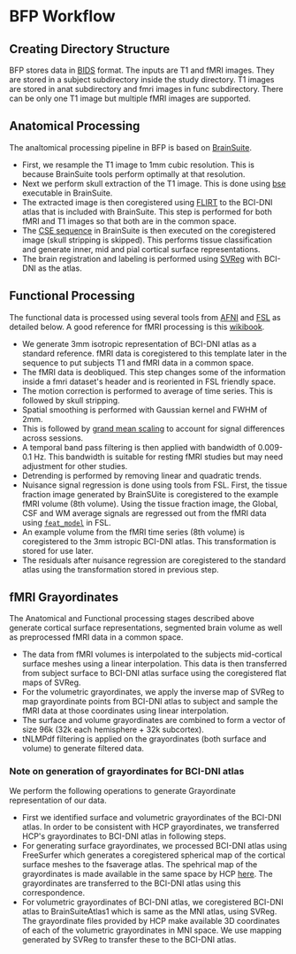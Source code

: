 # BFP Workflow

## Creating Directory Structure
BFP stores data in [BIDS](http://bids.neuroimaging.io/) format. The inputs are T1 and fMRI images. They are stored in a subject subdirectory inside the study directory. T1 images are stored in anat subdirectory and fmri images in func subdirectory. There can be only one T1 image but multiple fMRI images are supported. 

## Anatomical Processing
The analtomical processing pipeline in BFP is based on [BrainSuite](http://brainsuite.org). 

 * First, we resample the T1 image to 1mm cubic resolution. This is because BrainSuite tools perform optimally at that resolution. 
 * Next we perform skull extraction of the T1 image. This is done using [bse](http://brainsuite.org/processing/surfaceextraction/bse/) executable in BrainSuite.
 * The extracted image is then coregistered using [FLIRT](https://fsl.fmrib.ox.ac.uk/fsl/fslwiki/FLIRT) to the BCI-DNI atlas that is included with BrainSuite. This step is performed for both fMRI and T1 images so that both are in the common space. 
 * The [CSE sequence](http://brainsuite.org/processing/surfaceextraction/) in BrainSuite is then executed on the coregistered image (skull stripping is skipped). This performs tissue classification and generate inner, mid and pial cortical surface representations.
 * The brain registration and labeling is performed using [SVReg](http://brainsuite.org/processing/svreg/) with BCI-DNI as the atlas.

## Functional Processing
The functional data is processed using several tools from [AFNI](https://afni.nimh.nih.gov/) and [FSL](https://fsl.fmrib.ox.ac.uk/fsl/fslwiki) as detailed below. A good reference for fMRI processing is this [wikibook](https://en.wikibooks.org/wiki/Neuroimaging_Data_Processing#Functional_MRI).

 * We generate 3mm isotropic representation of BCI-DNI atlas as a standard reference. fMRI data is coregistered to this template later in the sequence to put subjects T1 and fMRI data in a common space.
 * The fMRI data is deobliqued. This step changes some of the information inside a fmri dataset's header and is reoriented in FSL friendly space. 
 * The motion correction is performed to average of time series. This is followed by skull stripping.
 * Spatial smoothing is performed with Gaussian kernel and FWHM of 2mm.
 * This is followed by [grand mean scaling](http://dbic.dartmouth.edu/wiki/index.php/Global_Scaling) to account for signal differences across sessions.
 * A temporal band pass filtering is then applied with bandwidth of 0.009-0.1 Hz. This bandwidth is suitable for resting fMRI studies but may need adjustment for other studies.
 * Detrending is performed by removing linear and quadratic trends.
 * Nuisance signal regression is done using tools from FSL. First, the tissue fraction image generated by BrainSUite is coregistered to the example fMRI volume (8th volume). Using the tissue fraction image, the Global, CSF and WM average signals are regressed out from the fMRI data using [`feat_model`](https://fsl.fmrib.ox.ac.uk/fsl/fslwiki/FEAT/UserGuide) in FSL.
 * An example volume from the fMRI time series (8th volume) is coregistered to the 3mm istropic BCI-DNI atlas. This transformation is stored for use later.
 * The residuals after nuisance regression are coregistered to the standard atlas using the transformation stored in previous step.

## fMRI Grayordinates
The Anatomical and Functional processing stages described above generate cortical surface representations, segmented brain volume as well as preprocessed fMRI data in a common space. 

 * The data from fMRI volumes is interpolated to the subjects mid-cortical surface meshes using a linear interpolation. This data is then transferred from subject surface to BCI-DNI atlas surface using the coregistered flat maps of SVReg.
 * For the volumetric grayordinates, we apply the inverse map of SVReg to map grayordinate points from BCI-DNI atlas to subject and sample the fMRI data at those coordinates using linear interpolation. 
 * The surface and volume grayordinates are combined to form a vector of size 96k (32k each hemisphere + 32k subcortex).
 * tNLMPdf filtering is applied on the grayordinates (both surface and volume) to generate filtered data.  

### Note on generation of grayordinates for BCI-DNI atlas
We perform the following operations to generate Grayordinate representation of our data.

 * First we identified surface and volumetric grayordinates of the BCI-DNI atlas. In order to be consistent with HCP grayordinates, we transferred HCP's grayordinates to BCI-DNI atlas in following steps.
 * For generating surface grayordinates, we processed BCI-DNI atlas using FreeSurfer which generates a coregistered spherical map of the cortical surface meshes to the fsaverage atlas. The spehrical map of the grayordinates is made available in the same space by HCP [here](https://github.com/Washington-University/Pipelines/tree/master/global/templates/standard_mesh_atlases). The grayordinates are transferred to the BCI-DNI atlas using this correspondence.   
 * For volumetric grayordinates of BCI-DNI atlas, we coregistered BCI-DNI atlas to BrainSuiteAtlas1 which is same as the MNI atlas, using SVReg. The grayordinate files provided by HCP make available 3D coordinates of each of the volumetric grayordinates in MNI space. We use mapping generated by SVReg to transfer these to the BCI-DNI atlas. 
